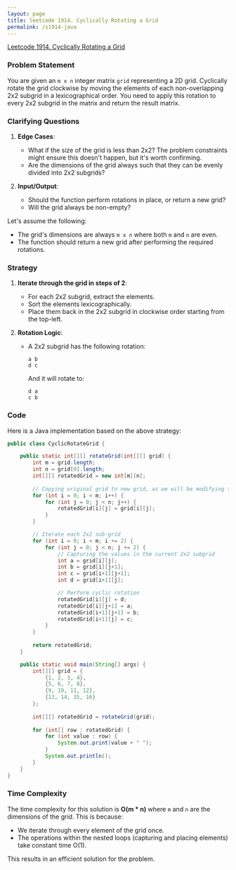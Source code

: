 ```yaml
---
layout: page
title: leetcode 1914. Cyclically Rotating a Grid
permalink: /s1914-java
---
```

[Leetcode 1914. Cyclically Rotating a Grid](https://algoadvance.github.io/algoadvance/l1914)
### Problem Statement

You are given an `m x n` integer matrix `grid` representing a 2D grid. Cyclically rotate the grid clockwise by moving the elements of each non-overlapping 2x2 subgrid in a lexicographical order. You need to apply this rotation to every 2x2 subgrid in the matrix and return the result matrix.

### Clarifying Questions

1. **Edge Cases**: 
   - What if the size of the grid is less than 2x2? The problem constraints might ensure this doesn't happen, but it's worth confirming.
   - Are the dimensions of the grid always such that they can be evenly divided into 2x2 subgrids?

2. **Input/Output**:
   - Should the function perform rotations in place, or return a new grid?
   - Will the grid always be non-empty?

Let's assume the following:

- The grid's dimensions are always `m x n` where both `m` and `n` are even.
- The function should return a new grid after performing the required rotations.

### Strategy

1. **Iterate through the grid in steps of 2**:
   - For each 2x2 subgrid, extract the elements.
   - Sort the elements lexicographically.
   - Place them back in the 2x2 subgrid in clockwise order starting from the top-left.

2. **Rotation Logic**:
   - A 2x2 subgrid has the following rotation: 
     ```
     a b
     d c
     ```
     And it will rotate to:
     ```
     d a
     c b
     ```

### Code

Here is a Java implementation based on the above strategy:

```java
public class CyclicRotateGrid {

    public static int[][] rotateGrid(int[][] grid) {
        int m = grid.length;
        int n = grid[0].length;
        int[][] rotatedGrid = new int[m][n];
        
        // Copying original grid to new grid, as we will be modifying the cells
        for (int i = 0; i < m; i++) {
            for (int j = 0; j < n; j++) {
                rotatedGrid[i][j] = grid[i][j];
            }
        }

        // Iterate each 2x2 sub-grid
        for (int i = 0; i < m; i += 2) {
            for (int j = 0; j < n; j += 2) {
                // Capturing the values in the current 2x2 subgrid
                int a = grid[i][j];
                int b = grid[i][j+1];
                int c = grid[i+1][j+1];
                int d = grid[i+1][j];

                // Perform cyclic rotation
                rotatedGrid[i][j] = d;
                rotatedGrid[i][j+1] = a;
                rotatedGrid[i+1][j+1] = b;
                rotatedGrid[i+1][j] = c;
            }
        }
        
        return rotatedGrid;
    }

    public static void main(String[] args) {
        int[][] grid = {
            {1, 2, 3, 4},
            {5, 6, 7, 8},
            {9, 10, 11, 12},
            {13, 14, 15, 16}
        };
        
        int[][] rotatedGrid = rotateGrid(grid);
        
        for (int[] row : rotatedGrid) {
            for (int value : row) {
                System.out.print(value + " ");
            }
            System.out.println();
        }
    }
}
```

### Time Complexity

The time complexity for this solution is **O(m * n)** where `m` and `n` are the dimensions of the grid. This is because:
- We iterate through every element of the grid once.
- The operations within the nested loops (capturing and placing elements) take constant time O(1).

This results in an efficient solution for the problem.